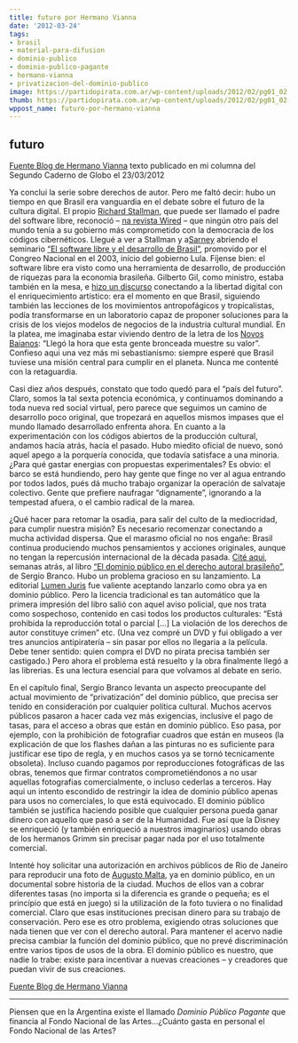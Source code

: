 ```yaml
---
title: futuro por Hermano Vianna
date: '2012-03-24'
tags:
- brasil
- material-para-difusion
- dominio-publico
- dominio-publico-pagante
- hermano-vianna
- privatizacion-del-dominio-publico
image: https://partidopirata.com.ar/wp-content/uploads/2012/02/pg01_02.jpg
thumb: https://partidopirata.com.ar/wp-content/uploads/2012/02/pg01_02-150x150.jpg
wppost_name: futuro-por-hermano-vianna
---
```


<h2>futuro</h2>
<a href="https://hermanovianna.wordpress.com/2012/03/24/futuro/" target="_blank">Fuente Blog de Hermano Vianna</a>
texto publicado en mi columna del Segundo Caderno de Globo el 23/03/2012

Ya conclui la serie sobre derechos de autor. Pero me faltó decir: hubo un tiempo en que Brasil era vanguardia en el debate sobre el futuro de la cultura digital. El propio <a href="http://stallman.org/">Richard Stallman</a>, que puede ser llamado el padre del software libre, reconoció – <a href="http://www.wired.com/wired/archive/12.11/linux.html">na revista Wired</a> – que ningún otro país del mundo tenía a su gobierno más comprometido con la democracia de los códigos cibernéticos. Llegué a ver a Stallman y a<a href="http://pt.wikipedia.org/wiki/Jos%C3%A9_Sarney">Sarney</a> abriendo el seminario <a href="http://www.iti.gov.br/twiki/bin/view/Noticias/PresRelease2003Jul10A">“El software libre y el desarrollo de Brasil”</a>, promovido por el Congreo Nacional en el 2003, início del gobierno Lula. Fíjense bien: el software libre era visto como una herramienta de desarrollo, de producción de riquezas para la economia brasileña. Gilberto Gil, como ministro, estaba también en la mesa, e <a href="http://www.cultura.gov.br/site/2003/08/19/discurso-do-ministro-gilberto-gil-no-seminario-o-software-libre-e-o-desenvolvimento-do-brasil/">hizo un discurso</a> conectando a la libertad digital con el enriquecimiento artístico: era el momento en que Brasil, siguiendo también las lecciones de los movimientos antropofágicos y tropicalistas, podía transformarse en un laboratorio capaz de proponer soluciones para la crisis de los viejos modelos de negocios de la industria cultural mundial. En la platea, me imaginaba estar viviendo dentro de la letra de los <a href="http://cliquemusic.uol.com.br/artistas/ver/novos-baianos">Novos Baianos</a>: “Llegó la hora que esta gente bronceada muestre su valor”. Confieso aqui una vez más mi sebastianismo: siempre esperé que Brasil tuviese una misión central para cumplir en el planeta. Nunca me contenté con la retaguardia.

Casi diez años después, constato que todo quedó para el “país del futuro”. Claro, somos la tal sexta potencia económica, y continuamos dominando a toda nueva red social virtual, pero parece que seguimos un camino de desarrollo poco original, que tropezará en aquellos mismos impases que el mundo llamado desarrollado enfrenta ahora. En cuanto a la experimentación con los códigos abiertos de la producción cultural, andamos hacía atrás, hacía el pasado. Hubo miedito oficial de nuevo, sonó aquel apego a la porquería conocida, que todavía satisface a una minoria. ¿Para qué gastar energias con propuestas experimentales? Es obvio: el barco se está hundiendo, pero hay gente que finge no ver al agua entrando por todos lados, pués dá mucho trabajo organizar la operación de salvataje colectivo. Gente que prefiere naufragar “dignamente”, ignorando a la tempestad afuera, o el cambio radical de la marea.

¿Qué hacer para retomar la osadia, para salir del culto de la mediocridad, para cumplir nuestra misión? Es necesario recomenzar conectando a mucha actividad dispersa. Que el marasmo oficial no nos engañe: Brasil continua produciendo muchos pensamientos y acciones originales, aunque no tengan la repercusión internacional de la década pasada. <a href="http://hermanovianna.wordpres.com/2012/02/11/aspas-e-dominio-publico/">Cité aqui</a>, semanas atrás, al libro <a href="http://www.librariacultura.com.br/scripts/resenha/resenha.asp?nitem=29307352&amp;sid=89675614314320715456194853">“El dominio público en el derecho autoral brasileño”</a>, de Sergio Branco. Hubo un problema gracioso en su lanzamiento. La editorial <a href="http://www.lumenjuris.com.br/">Lumen Juris</a> fue valiente aceptando lanzarlo como obra ya en dominio público. Pero la licencia tradicional es tan automático que la primera impresión del libro salió con aquel aviso policial, que nos trata como sospechoso, contenido en casi todos los productos culturales: “Está prohibida la reproducción total o parcial [...] La violación de los derechos de autor constituye crimen” etc. (Una vez compré un DVD y fui obligado a ver tres anuncios antipiratería – sin pasar por ellos no llegaria a la película. Debe tener sentido: quien compra el DVD no pirata precisa también ser castigado.) Pero ahora el problema está resuelto y la obra finalmente llegó a las librerias. Es una lectura esencial para que volvamos al debate en serio.

En el capítulo final, Sergio Branco levanta un aspecto preocupante del actual movimiento de “privatización” del dominio público, que precisa ser tenido en consideración por cualquier política cultural. Muchos acervos públicos pasaron a hacer cada vez más exigencias, inclusive el pago de tasas, para el acceso a obras que están en dominio público. Eso pasa, por ejemplo, con la prohibición de fotografiar cuadros que están en museos (la explicación de que los flashes dañan a las pinturas no es suficiente para justificar ese tipo de regla, y en muchos casos ya se tornó tecnicamente obsoleta). Incluso cuando pagamos por reproducciones fotográficas de las obras, tenemos que firmar contratos comprometiéndonos a no usar aquellas fotografias comercialmente, o incluso cederlas a terceros. Hay aqui un intento escondido de restringir la idea de dominio público apenas para usos no comerciales, lo que está equivocado. El dominio público también se justifica haciendo posible que cualquier persona pueda ganar dinero con aquello que pasó a ser de la Humanidad. Fue así que la Disney se enriqueció (y también enriqueció a nuestros imaginarios) usando obras de los hermanos Grimm sin precisar pagar nada por el uso totalmente comercial.

Intenté hoy solicitar una autorización en archivos públicos de Rio de Janeiro para reproducir una foto de <a href="http://portalaugustomalta.rio.rj.gov.br/">Augusto Malta</a>, ya en dominio público, en un documental sobre historia de la ciudad. Muchos de ellos van a cobrar diferentes tasas (no importa si la diferencia es grande o pequeña; es el princípio que está en juego) si la utilización de la foto tuviera o no finalidad comercial. Claro que esas instituciones precisan dinero para su trabajo de conservación. Pero ese es otro problema, exigiendo otras soluciones que nada tienen que ver con el derecho autoral. Para mantener el acervo nadie precisa cambiar la función del dominio público, que no prevé discriminación entre varios tipos de usos de la obra. El dominio público es nuestro, que nadie lo trabe: existe para incentivar a nuevas creaciones – y creadores que puedan vivir de sus creaciones.

<a href="https://hermanovianna.wordpress.com/2012/03/24/futuro/" target="_blank">Fuente Blog de Hermano Vianna</a>

<hr />

Piensen que en la Argentina existe el llamado <em>Dominio Público Pagante</em> que financia al Fondo Nacional de las Artes...¿Cuánto gasta en personal el Fondo Nacional de las Artes?
